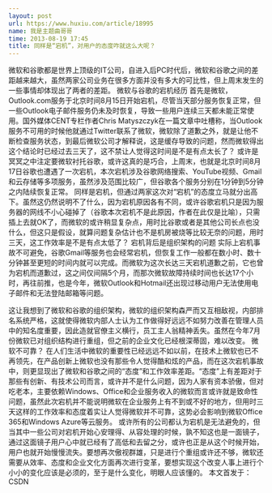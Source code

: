 ```yaml
---
layout: post
url: https://www.huxiu.com/article/18995
name: 我是主题曲哥哥
time: 2013-08-19 17:45
title: 同样是“宕机”，对用户的态度咋就这么大呢？
---
```

微软和谷歌都是世界上顶级的IT公司，自进入后PC时代后，微软和谷歌之间的差距越来越大，虽然两家公司业务在很多方面并没有多大的可比性，但上周末发生的一些事情却体现出了两者的差距。 微软与谷歌的宕机经历 首先是微软，Outlook.com服务于北京时间8月15日开始宕机，尽管当天部分服务恢复正常，但一些Outlook电子邮件服务仍未及时恢复，导致一些用户连续三天都未能正常使用。国外媒体CENT专栏作者Chris Matyszczyk在一篇文章中吐槽称，当Outlook服务不可用的时候他就通过Twitter联系了微软，微软除了道歉之外，就是让他不断检查服务状态，到最后微软公司才解释说，这是缓存导致的问题，然而微软得出这个结论时已经过去三天了，这不禁让人觉得这时间是不是有点太长了？ 或许是冥冥之中注定要微软衬托谷歌，或许这真的是巧合，上周末，也就是北京时间8月17日谷歌也遭遇了一次宕机，本次宕机涉及谷歌网络搜索、YouTube视频、Gmail和云存储等多项服务，虽然涉及范围比较广，但谷歌各个服务分别在1分钟到5分钟之内陆续恢复正常。 同样是宕机，但通过两家这次对“宕机”的态度立马就分出高下。虽然这仍然说明不了什么，因为宕机原因各有不同，或许谷歌宕机只是因为服务器的网线不小心碰掉了（谷歌本次宕机不是此原因，作者在此仅是比喻），只需插上去就OK了，而微软的或许稍显复杂点，用时比谷歌或者是其他公司长点也没什么，但这只是假设，就算问题复杂估计也不是机房被烧等比较无奈的问题，用时三天，这工作效率是不是有点太低了？ 宕机背后是组织架构的问题 实际上宕机事故不可避免，谷歌Gmail等服务也会经常宕机，但恢复工作一般都在数小时、数十分钟甚至更短的时间内就可以完成。而微软为这次长达三天宕机道歉之前，它也曾为宕机而道歉过，这之间仅间隔5个月，而那次微软故障持续时间也长达17个小时，再往前推，也是今年，微软Outlook和Hotmail还出现过移动用户无法使用电子邮件和无法登陆邮箱等问题。

这让我想到了微软和谷歌的组织架构，微软的组织架构森严而又互相敌视，内部排名系统严格，这就使得微软内部人士认为工作做得好远远不如努力改善在管理人员中的知名度重要，因此造就官僚主义横行，员工主人翁精神丢失。虽然在今年7月份微软已对组织结构进行重组，但之前的企业文化已经根深蒂固，难以改变。 微软不可靠？ 在人们生活中微软的重要性已经远远不如以前，在技术上微软也已不再领先，在产品创新上微软也没有那些令人觉得酷和炫的产品，而在这次宕机事故中，则更显现出了微软和谷歌之间的“态度”和工作效率差距。“态度”上有差距对于那些有创新、有技术公司而言，或许并不是什么问题，因为人家有资本骄傲，但对吃老本，主要依赖Windows、Office和企业服务收入的微软而言或许就是致命性问题，虽然此次宕机并不能说明微软在企业服务上有不到或不好的地方，但用时三天这样的工作效率和态度着实让人觉得微软并不可靠，这势必会影响到微软Office 365和Windows Azure等云服务。 或许所有的公司都认为宕机是无法避免的，但当其中一些公司对宕机开始心安理得、从容处理的时候，孰不知这也是一面镜子，通过这面镜子用户心中就已经有了高低和去留之分，或许也正是从这个时候开始，用户也就开始慢慢流失。要想再次傲视群雄，只是进行个重组或许还不够，微软还需要从效率、态度和企业文化方面再次进行变革，要想实现这个改变人事上进行个小小的变化应该是必须的，至于是什么变化，明眼人应该懂的。 本文首发于：CSDN

